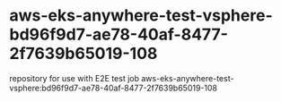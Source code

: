 # aws-eks-anywhere-test-vsphere-bd96f9d7-ae78-40af-8477-2f7639b65019-108
repository for use with E2E test job aws-eks-anywhere-test-vsphere:bd96f9d7-ae78-40af-8477-2f7639b65019-108
